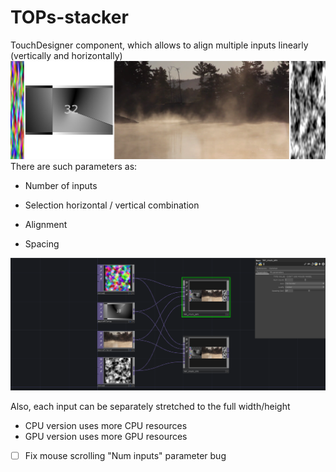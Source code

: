 # TOPs-stacker
TouchDesigner component, which allows to align multiple inputs linearly (vertically and horizontally)
![TOPs_stacker_example_out](Assets/TOPs_stacker_example_out.png)
There are such parameters as:

* Number of inputs

* Selection horizontal / vertical combination

* Alignment

* Spacing

![TOPs_stacker_example](Assets/TOPs_stacker_example.png)

Also, each input can be separately stretched to the full width/height

* CPU version uses more CPU resources
* GPU version uses more GPU resources

- [ ] Fix mouse scrolling "Num inputs" parameter bug
